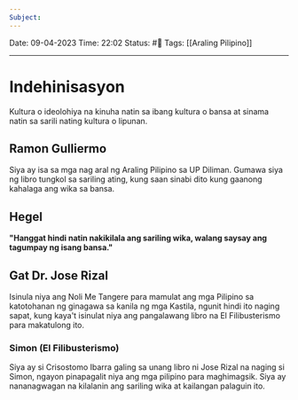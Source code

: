 ```yaml
---
Subject:
---
```

Date: 09-04-2023 
Time: 22:02
Status: #📝 
Tags: [[Araling Pilipino]]

-----

# Indehinisasyon
Kultura o ideolohiya na kinuha natin sa ibang kultura o bansa at sinama natin sa sarili nating kultura o lipunan.

## Ramon Gulliermo
Siya ay isa sa mga nag aral ng Araling Pilipino sa UP Diliman. Gumawa siya ng libro tungkol sa sariling ating, kung saan sinabi dito kung gaanong kahalaga ang wika sa bansa.

## Hegel
**"Hanggat hindi natin nakikilala ang sariling wika, walang saysay ang tagumpay ng isang bansa."**


## Gat Dr. Jose Rizal
Isinula niya ang Noli Me Tangere para mamulat ang mga Pilipino sa katotohanan ng ginagawa sa kanila ng mga Kastila, ngunit hindi ito naging sapat, kung kaya't isinulat niya ang pangalawang libro na El Filibusterismo para makatulong ito.

### Simon (El Filibusterismo)
Siya ay si Crisostomo Ibarra galing sa unang libro ni Jose Rizal na naging si Simon, ngayon pinapagalit niya ang mga pilipino para maghimagsik. 
Siya ay nananagwagan na kilalanin ang sariling wika at kailangan palaguin ito.


